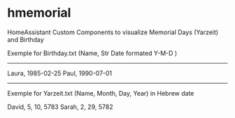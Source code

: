 # hmemorial
HomeAssistant Custom Components to visualize Memorial Days (Yarzeit) and Birthday

Exemple for Birthday.txt (Name, Str Date formated Y-M-D )
__________________
Laura, 1985-02-25
Paul, 1990-07-01
_______________________


Exemple for Yarzeit.txt (Name, Month, Day, Year) in Hebrew date

David, 5, 10, 5783
Sarah, 2, 29, 5782

